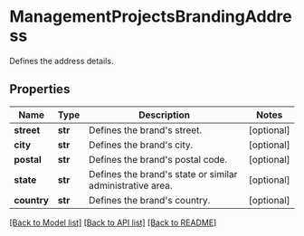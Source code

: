 # ManagementProjectsBrandingAddress

Defines the address details.

## Properties

Name | Type | Description | Notes
------------ | ------------- | ------------- | -------------
**street** | **str** | Defines the brand&#39;s street. | [optional] 
**city** | **str** | Defines the brand&#39;s city. | [optional] 
**postal** | **str** | Defines the brand&#39;s postal code. | [optional] 
**state** | **str** | Defines the brand&#39;s state or similar administrative area. | [optional] 
**country** | **str** | Defines the brand&#39;s country. | [optional] 

[[Back to Model list]](../README.md#documentation-for-models) [[Back to API list]](../README.md#documentation-for-api-endpoints) [[Back to README]](../README.md)


